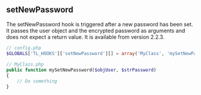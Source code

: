 setNewPassword
--------------

The setNewPassword hook is triggered after a new password has been set. It passes the user object and the encrypted password as arguments and does not expect a return value. It is available from version 2.2.3.

```php
// config.php
$GLOBALS['TL_HOOKS']['setNewPassword'][] = array('MyClass', 'mySetNewPassword');
 
// MyClass.php
public function mySetNewPassword($objUser, $strPassword)
{
    // Do something
}
``` 
